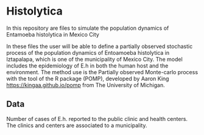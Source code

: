 # Histolytica
In this repository are files to simulate the population dynamics of Entamoeba histolytica in Mexico City

In these files the user will be able to define a partially observed stochastic process of the population dynamics of Entoamoeba histolytica in Iztapalapa, which is one of the municipality of Mexico City. The model includes the epidemiology of E.h in both the human host and the environment.
The method use is the Partially observed Monte-carlo process with the tool of the R package (POMP), developed by Aaron King https://kingaa.github.io/pomp from The University of Michigan. 

## Data
Number of cases of E.h. reported to the public clinic and health centers. The clinics and centers are associated to a municipality.

